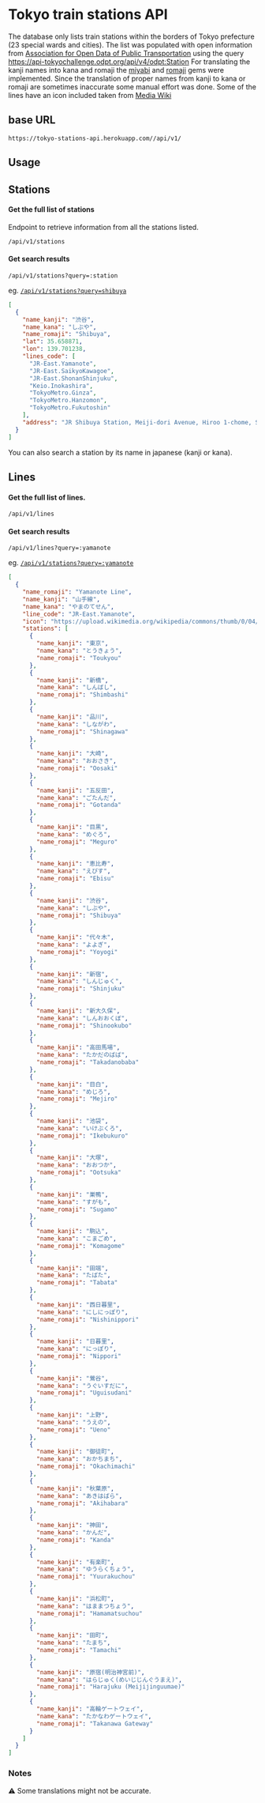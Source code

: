 # Tokyo train stations API

The database only lists train stations within the borders of Tokyo prefecture (23 special wards and cities).
The list was populated with open information from [Association for Open Data of Public Transportation](http://www.odpt.org/) using the query https://api-tokyochallenge.odpt.org/api/v4/odpt:Station
For translating the kanji names into kana and romaji the [miyabi](https://github.com/isy/miyabi) and [romaji](https://github.com/makimoto/romaji) gems were implemented. 
Since the translation of proper names from kanji to kana or romaji are sometimes inaccurate some manual effort was done.
Some of the lines have an icon included taken from [Media Wiki](https://www.mediawiki.org/wiki/API:Main_page)
## base URL
`https://tokyo-stations-api.herokuapp.com//api/v1/`
## Usage
## Stations
#### Get the full list of stations
Endpoint to retrieve information from all the stations listed.
```
/api/v1/stations
```
#### Get search results
```
/api/v1/stations?query=:station
```
eg. [`/api/v1/stations?query=shibuya`](https://tokyo-stations-api.herokuapp.com/api/v1/stations?query=shibuya)
```json
[
  {
    "name_kanji": "渋谷",
    "name_kana": "しぶや",
    "name_romaji": "Shibuya",
    "lat": 35.658871,
    "lon": 139.701238,
    "lines_code": [
      "JR-East.Yamanote",
      "JR-East.SaikyoKawagoe",
      "JR-East.ShonanShinjuku",
      "Keio.Inokashira",
      "TokyoMetro.Ginza",
      "TokyoMetro.Hanzomon",
      "TokyoMetro.Fukutoshin"
    ],
    "address": "JR Shibuya Station, Meiji-dori Avenue, Hiroo 1-chome, Shibuya 3-chome, Shibuya, Tokyo, 150-8510, Japan"
  }
]
```
You can also search a station by its name in japanese (kanji or kana).

## Lines
#### Get the full list of lines.
```
/api/v1/lines
```
#### Get search results
```
/api/v1/lines?query=:yamanote
```
eg. [`/api/v1/stations?query=:yamanote`](https://tokyo-stations-api.herokuapp.com/api/v1/lines?query=yamanote)
```json
[
  {
    "name_romaji": "Yamanote Line",
    "name_kanji": "山手線",
    "name_kana": "やまのてせん",
    "line_code": "JR-East.Yamanote",
    "icon": "https://upload.wikimedia.org/wikipedia/commons/thumb/0/04/JR_JY_line_symbol.svg/28px-JR_JY_line_symbol.svg.png",
    "stations": [
      {
        "name_kanji": "東京",
        "name_kana": "とうきょう",
        "name_romaji": "Toukyou"
      },
      {
        "name_kanji": "新橋",
        "name_kana": "しんばし",
        "name_romaji": "Shimbashi"
      },
      {
        "name_kanji": "品川",
        "name_kana": "しながわ",
        "name_romaji": "Shinagawa"
      },
      {
        "name_kanji": "大崎",
        "name_kana": "おおさき",
        "name_romaji": "Oosaki"
      },
      {
        "name_kanji": "五反田",
        "name_kana": "ごたんだ",
        "name_romaji": "Gotanda"
      },
      {
        "name_kanji": "目黒",
        "name_kana": "めぐろ",
        "name_romaji": "Meguro"
      },
      {
        "name_kanji": "恵比寿",
        "name_kana": "えびす",
        "name_romaji": "Ebisu"
      },
      {
        "name_kanji": "渋谷",
        "name_kana": "しぶや",
        "name_romaji": "Shibuya"
      },
      {
        "name_kanji": "代々木",
        "name_kana": "よよぎ",
        "name_romaji": "Yoyogi"
      },
      {
        "name_kanji": "新宿",
        "name_kana": "しんじゅく",
        "name_romaji": "Shinjuku"
      },
      {
        "name_kanji": "新大久保",
        "name_kana": "しんおおくぼ",
        "name_romaji": "Shinookubo"
      },
      {
        "name_kanji": "高田馬場",
        "name_kana": "たかだのばば",
        "name_romaji": "Takadanobaba"
      },
      {
        "name_kanji": "目白",
        "name_kana": "めじろ",
        "name_romaji": "Mejiro"
      },
      {
        "name_kanji": "池袋",
        "name_kana": "いけぶくろ",
        "name_romaji": "Ikebukuro"
      },
      {
        "name_kanji": "大塚",
        "name_kana": "おおつか",
        "name_romaji": "Ootsuka"
      },
      {
        "name_kanji": "巣鴨",
        "name_kana": "すがも",
        "name_romaji": "Sugamo"
      },
      {
        "name_kanji": "駒込",
        "name_kana": "こまごめ",
        "name_romaji": "Komagome"
      },
      {
        "name_kanji": "田端",
        "name_kana": "たばた",
        "name_romaji": "Tabata"
      },
      {
        "name_kanji": "西日暮里",
        "name_kana": "にしにっぽり",
        "name_romaji": "Nishinippori"
      },
      {
        "name_kanji": "日暮里",
        "name_kana": "にっぽり",
        "name_romaji": "Nippori"
      },
      {
        "name_kanji": "鶯谷",
        "name_kana": "うぐいすだに",
        "name_romaji": "Uguisudani"
      },
      {
        "name_kanji": "上野",
        "name_kana": "うえの",
        "name_romaji": "Ueno"
      },
      {
        "name_kanji": "御徒町",
        "name_kana": "おかちまち",
        "name_romaji": "Okachimachi"
      },
      {
        "name_kanji": "秋葉原",
        "name_kana": "あきはばら",
        "name_romaji": "Akihabara"
      },
      {
        "name_kanji": "神田",
        "name_kana": "かんだ",
        "name_romaji": "Kanda"
      },
      {
        "name_kanji": "有楽町",
        "name_kana": "ゆうらくちょう",
        "name_romaji": "Yuurakuchou"
      },
      {
        "name_kanji": "浜松町",
        "name_kana": "はままつちょう",
        "name_romaji": "Hamamatsuchou"
      },
      {
        "name_kanji": "田町",
        "name_kana": "たまち",
        "name_romaji": "Tamachi"
      },
      {
        "name_kanji": "原宿(明治神宮前)",
        "name_kana": "はらじゅく(めいじじんぐうまえ)",
        "name_romaji": "Harajuku (Meijijinguumae)"
      },
      {
        "name_kanji": "高輪ゲートウェイ",
        "name_kana": "たかなわゲートウェイ",
        "name_romaji": "Takanawa Gateway"
      }
    ]
  }
]
```
### Notes

⚠️ Some translations might not be accurate.
